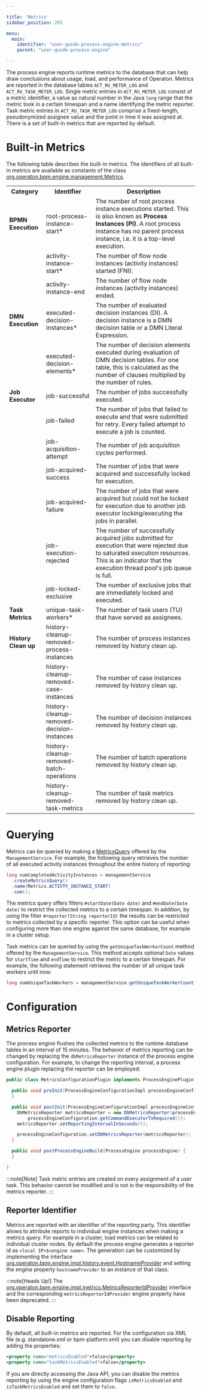 ```yaml
---

title: 'Metrics'
sidebar_position: 205

menu:
  main:
    identifier: "user-guide-process-engine-metrics"
    parent: "user-guide-process-engine"

---
```


The process engine reports runtime metrics to the database that can help draw conclusions about usage, load, and performance of Operaton. Metrics are reported in the database tables `ACT_RU_METER_LOG` and `ACT_RU_TASK_METER_LOG`. Single metric entries in `ACT_RU_METER_LOG` consist of a metric identifier, a value as natural number in the Java `long` range that the metric took in a certain timespan and a name identifying the metric reporter. Task metric entries in `ACT_RU_TASK_METER_LOG` comprise a fixed-length, pseudonymized assignee value and the point in time it was assigned at. There is a set of built-in metrics that are reported by default.

# Built-in Metrics

The following table describes the built-in metrics. The identifiers of all built-in metrics are available as constants of the class <a class="javadocref" href="https://docs.operaton.org/reference/latest/javadoc/org/operaton/bpm/engine/management/Metrics.html">org.operaton.bpm.engine.management.Metrics</a>.

<table class="table table-striped">
  <tr>
    <th>Category</th>
    <th>Identifier</th>
    <th>Description</th>
  </tr>
  <tr>
    <td><b>BPMN Execution</b></td>
    <td>root-process-instance-start*</td>
    <td>
    The number of root process instance executions started. This is also known as <b>Process Instances (PI)</b>.
    A root process instance has no parent process instance, i.e. it is a top-level execution.
    </td>
  </tr>
  <tr>
    <td></td>
    <td>activity-instance-start*</td>
    <td>The number of flow node instances (activity instances) started (FNI).</td>
  </tr>
  <tr>
    <td></td>
    <td>activity-instance-end</td>
    <td>The number of flow node instances (activity instances) ended.</td>
  </tr>
  <tr>
    <td><b>DMN Execution</b></td>
    <td>executed-decision-instances*</td>
    <td>The number of evaluated decision instances (DI). A decision instance is a DMN decision table or a DMN Literal Expression.</td>
  </tr>
  <tr>
    <td></td>
    <td>executed-decision-elements*</td>
    <td>The number of decision elements executed during evaluation of DMN decision tables. For one table, this is calculated as the number of clauses multiplied by the number of rules.</td>
  </tr>
  <tr>
    <td><b>Job Executor</b></td>
    <td>job-successful</td>
    <td>The number of jobs successfully executed.</td>
  </tr>
  <tr>
    <td></td>
    <td>job-failed</td>
    <td>The number of jobs that failed to execute and that were submitted for retry. Every failed attempt to execute a job is counted.</td>
  </tr>
  <tr>
    <td></td>
    <td>job-acquisition-attempt</td>
    <td>The number of job acquisition cycles performed.</td>
  </tr>
  <tr>
    <td></td>
    <td>job-acquired-success</td>
    <td>The number of jobs that were acquired and successfully locked for execution.</td>
  </tr>
  <tr>
    <td></td>
    <td>job-acquired-failure</td>
    <td>The number of jobs that were acquired but could not be locked for execution due to another job executor locking/executing the jobs in parallel.</td>
  </tr>
  <tr>
    <td></td>
    <td>job-execution-rejected</td>
    <td>The number of successfully acquired jobs submitted for execution that were rejected due to saturated execution resources. This is an indicator that the execution thread pool's job queue is full.</td>
  </tr>
  <tr>
    <td></td>
    <td>job-locked-exclusive</td>
    <td>The number of exclusive jobs that are immediately locked and executed.</td>
  </tr>
  <tr>
    <td><b>Task Metrics</b></td>
    <td>unique-task-workers*</td>
    <td>The number of task users (TU) that have served as assignees.</td>
  </tr>
  <tr>
    <td><b>History Clean up</b></td>
    <td>history-cleanup-removed-process-instances</td>
    <td>The number of process instances removed by history clean up.</td>
  </tr>
  <tr>
    <td></td>
    <td>history-cleanup-removed-case-instances</td>
    <td>The number of case instances removed by history clean up.</td>
  </tr>
  <tr>
    <td></td>
    <td>history-cleanup-removed-decision-instances</td>
    <td>The number of decision instances removed by history clean up.</td>
  </tr>
  <tr>
    <td></td>
    <td>history-cleanup-removed-batch-operations</td>
    <td>The number of batch operations removed by history clean up.</td>
  </tr>
  <tr>
    <td></td>
    <td>history-cleanup-removed-task-metrics</td>
    <td>The number of task metrics removed by history clean up.</td>
  </tr>
</table>

# Querying

Metrics can be queried by making a <a class="javadocref" href="https://docs.operaton.org/reference/latest/javadoc/org/operaton/bpm/engine/management/MetricsQuery.html">MetricsQuery</a> offered by the `ManagementService`. For example, the following query retrieves the number of all executed activity instances throughout the entire history of reporting:

```java
long numCompletedActivityInstances = managementService
  .createMetricsQuery()
  .name(Metrics.ACTIVTY_INSTANCE_START)
  .sum();
```

The metrics query offers filters `#startDate(Date date)` and `#endDate(Date date)` to restrict the collected metrics to a certain timespan. In addition, by using the filter `#reporter(String reporterId)` the results can be restricted to metrics collected by a specific reporter. This option can be useful when configuring more than one engine against the same database, for example in a cluster setup.

Task metrics can be queried by using the `getUniqueTaskWorkerCount` method offered by the `ManagementService`. This method accepts optional `Date` values for `startTime` and `endTime` to restrict the metric to a certain timespan. For example, the following statement retrieves the number of all unique task workers until now:

```java
long numUniqueTaskWorkers = managementService.getUniqueTaskWorkerCount(null, null);
```

# Configuration

## Metrics Reporter

The process engine flushes the collected metrics to the runtime database tables in an interval of 15 minutes. The behavior of metrics reporting can be changed by replacing the `dbMetricsReporter` instance of the process engine configuration. For example, to change the reporting interval, a process engine plugin replacing the reporter can be employed:

```java
public class MetricsConfigurationPlugin implements ProcessEnginePlugin {

  public void preInit(ProcessEngineConfigurationImpl processEngineConfiguration) {
  }

  public void postInit(ProcessEngineConfigurationImpl processEngineConfiguration) {
    DbMetricsReporter metricsReporter = new DbMetricsReporter(processEngineConfiguration.getMetricsRegistry(),
        processEngineConfiguration.getCommandExecutorTxRequired());
    metricsReporter.setReportingIntervalInSeconds(5);

    processEngineConfiguration.setDbMetricsReporter(metricsReporter);
  }

  public void postProcessEngineBuild(ProcessEngine processEngine) {
  }

}
```

:::note[Note]
Task metric entries are created on every assignment of a user task. This behavior cannot be modified and is not in the responsibility of the metrics reporter.
:::

## Reporter Identifier

Metrics are reported with an identifier of the reporting party. This identifier allows to attribute
reports to individual engine instances when making a metrics query. For example in a cluster, load
metrics can be related to individual cluster nodes. By default the process engine generates a
reporter id as `<local IP>$<engine name>`. The generation can be customized by implementing the
interface <a class="javadocref" href="https://docs.operaton.org/reference/latest/javadoc/org/operaton/bpm/engine/impl/history/event/HostnameProvider.html">org.operaton.bpm.engine.impl.history.event.HostnameProvider</a>
and setting the engine property `hostnameProvider` to an instance of that class.

:::note[Heads Up!]
The
<a class="javadocref" href="https://docs.operaton.org/reference/latest/javadoc/org/operaton/bpm/engine/impl/metrics/MetricsReporterIdProvider.html">org.operaton.bpm.engine.impl.metrics.MetricsReporterIdProvider</a>
interface and the corresponding `metricsReporterIdProvider` engine property have been deprecated.
:::

## Disable Reporting

By default, all built-in metrics are reported. For the configuration via XML file (e.g. standalone.xml or bpm-platform.xml) you can disable reporting by adding the properties:
```xml
<property name="metricsEnabled">false</property>
<property name="taskMetricsEnabled">false</property>
```

If you are directly accessing the Java API, you can disable the metrics reporting by using the engine configuration flags `isMetricsEnabled` and `isTaskMetricsEnabled` and set them to `false`.
